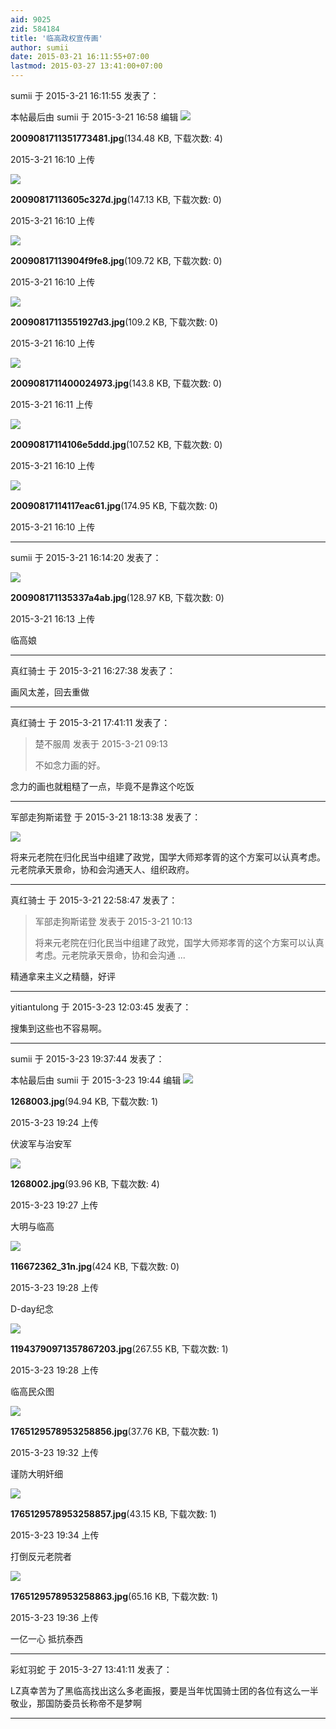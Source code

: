 ```yaml
---
aid: 9025
zid: 584184
title: '临高政权宣传画'
author: sumii
date: 2015-03-21 16:11:55+07:00
lastmod: 2015-03-27 13:41:00+07:00
---
```


sumii 于 2015-3-21 16:11:55 发表了：

本帖最后由 sumii 于 2015-3-21 16:58 编辑 ![](https://cdn.jsdelivr.net/gh/lzjluzijie/beichao@main/static/img/161055moytth2zt4iaibh3.jpg)



**2009081711351773481.jpg**(134.48 KB, 下载次数: 4)



2015-3-21 16:10 上传



![](https://cdn.jsdelivr.net/gh/lzjluzijie/beichao@main/static/img/161019uvvxbyvxbp2pvb4p.jpg)



**20090817113605c327d.jpg**(147.13 KB, 下载次数: 0)



2015-3-21 16:10 上传



![](https://cdn.jsdelivr.net/gh/lzjluzijie/beichao@main/static/img/161032qwxkql6damlwwxu3.jpg)



**20090817113904f9fe8.jpg**(109.72 KB, 下载次数: 0)



2015-3-21 16:10 上传



![](https://cdn.jsdelivr.net/gh/lzjluzijie/beichao@main/static/img/161048gon7nzrnnnv7n77s.jpg)



**20090817113551927d3.jpg**(109.2 KB, 下载次数: 0)



2015-3-21 16:10 上传



![](https://cdn.jsdelivr.net/gh/lzjluzijie/beichao@main/static/img/161102rh5myinhv6ypz7zn.jpg)



**2009081711400024973.jpg**(143.8 KB, 下载次数: 0)



2015-3-21 16:11 上传



![](https://cdn.jsdelivr.net/gh/lzjluzijie/beichao@main/static/img/161037q2iym8l8wx4nl82g.jpg)



**20090817114106e5ddd.jpg**(107.52 KB, 下载次数: 0)



2015-3-21 16:10 上传



![](https://cdn.jsdelivr.net/gh/lzjluzijie/beichao@main/static/img/161042njqzztmjy7gm9hk4.jpg)



**20090817114117eac61.jpg**(174.95 KB, 下载次数: 0)



2015-3-21 16:10 上传

---------

sumii 于 2015-3-21 16:14:20 发表了：

![](https://cdn.jsdelivr.net/gh/lzjluzijie/beichao@main/static/img/161349xqhgp9v92q55gwnh.jpg)



**200908171135337a4ab.jpg**(128.97 KB, 下载次数: 0)



2015-3-21 16:13 上传



临高娘

---------

真红骑士 于 2015-3-21 16:27:38 发表了：

画风太差，回去重做

---------

真红骑士 于 2015-3-21 17:41:11 发表了：

> 楚不服周 发表于 2015-3-21 09:13
> 
> 不如念力画的好。



念力的画也就粗糙了一点，毕竟不是靠这个吃饭

---------

军部走狗斯诺登 于 2015-3-21 18:13:38 发表了：

![](https://cdn.jsdelivr.net/gh/lzjluzijie/beichao@main/static/img/161048gon7nzrnnnv7n77s.jpg)

将来元老院在归化民当中组建了政党，国学大师郑孝胥的这个方案可以认真考虑。元老院承天景命，协和会沟通天人、组织政府。

---------

真红骑士 于 2015-3-21 22:58:47 发表了：

> 军部走狗斯诺登 发表于 2015-3-21 10:13
> 
> 将来元老院在归化民当中组建了政党，国学大师郑孝胥的这个方案可以认真考虑。元老院承天景命，协和会沟通 ...



精通拿来主义之精髓，好评

---------

yitiantulong 于 2015-3-23 12:03:45 发表了：

搜集到这些也不容易啊。

---------

sumii 于 2015-3-23 19:37:44 发表了：

本帖最后由 sumii 于 2015-3-23 19:44 编辑 ![](https://cdn.jsdelivr.net/gh/lzjluzijie/beichao@main/static/img/192456pqu30dy51sq3ees0.jpg)



**1268003.jpg**(94.94 KB, 下载次数: 1)



2015-3-23 19:24 上传



伏波军与治安军

![](https://cdn.jsdelivr.net/gh/lzjluzijie/beichao@main/static/img/192725o479o2zz54555e0o.jpg)



**1268002.jpg**(93.96 KB, 下载次数: 4)



2015-3-23 19:27 上传



大明与临高

![](https://cdn.jsdelivr.net/gh/lzjluzijie/beichao@main/static/img/192814mrdjjokzzj7cr4jt.jpg)



**116672362\_31n.jpg**(424 KB, 下载次数: 0)



2015-3-23 19:28 上传



D-day纪念

![](https://cdn.jsdelivr.net/gh/lzjluzijie/beichao@main/static/img/192848bbz00d180dz8brl0.jpg)



**11943790971357867203.jpg**(267.55 KB, 下载次数: 1)



2015-3-23 19:28 上传



临高民众图

![](https://cdn.jsdelivr.net/gh/lzjluzijie/beichao@main/static/img/193257o48t32zq2kb6ss2b.jpg)



**1765129578953258856.jpg**(37.76 KB, 下载次数: 1)



2015-3-23 19:32 上传



谨防大明奸细

![](https://cdn.jsdelivr.net/gh/lzjluzijie/beichao@main/static/img/193400jhg5pt3eztt3per3.jpg)



**1765129578953258857.jpg**(43.15 KB, 下载次数: 1)



2015-3-23 19:34 上传



打倒反元老院者

![](https://cdn.jsdelivr.net/gh/lzjluzijie/beichao@main/static/img/193652aqewqi6wpgq9809y.jpg)



**1765129578953258863.jpg**(65.16 KB, 下载次数: 1)



2015-3-23 19:36 上传



一亿一心 抵抗泰西

---------

彩虹羽蛇 于 2015-3-27 13:41:11 发表了：

LZ真幸苦为了黑临高找出这么多老画报，要是当年忧国骑士团的各位有这么一半敬业，那国防委员长称帝不是梦啊

---------

